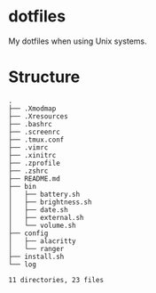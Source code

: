 # dotfiles 

My dotfiles when using Unix systems.

# Structure

```
.
├── .Xmodmap
├── .Xresources
├── .bashrc
├── .screenrc
├── .tmux.conf
├── .vimrc
├── .xinitrc
├── .zprofile
├── .zshrc
├── README.md
├── bin
│   ├── battery.sh
│   ├── brightness.sh
│   ├── date.sh
│   ├── external.sh
│   └── volume.sh
├── config
│   ├── alacritty
│   └── ranger
├── install.sh
└── log

11 directories, 23 files
```
